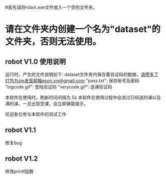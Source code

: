 #首先请将robot.exe文件放入一个空的文件夹。
# 请在文件夹内创建一个名为"dataset"的文件夹，否则无法使用。

## robot V1.0 使用说明
运行时，产生的文件说明如下:
dataset文件夹内保存着验证码的数据，请攒多了打包为zip发至邮箱eson.xin@gmail.com
"pass.txt": 保存账号及密码
”logcode.gif“: 登陆验证码
"verycode.gif": 选课验证码

本软件在使用时，刷新时间间隔为
5s
本软件在使用过程中会滤过已经选的课以及满的课，一旦出现空课，会立即弹窗提示。

欢迎各位参与本软件的测试工作
## robot V1.1 
修复bug
## robot V1.2
修改printf函数